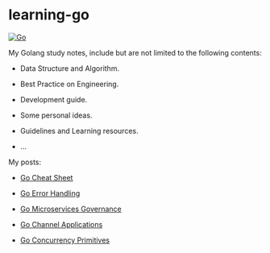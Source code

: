 # learning-go

[![Go](https://img.shields.io/badge/language-go-blue.svg)]()

My Golang study notes, include but are not limited to the following contents:

- Data Structure and Algorithm.

- Best Practice on Engineering.

- Development guide.

- Some personal ideas.

- Guidelines and Learning resources.

- ...

My posts:
- [Go Cheat Sheet](https://www.yipwinghong.com/2021/06/13/Go_cheat-sheet)

- [Go Error Handling](https://www.yipwinghong.com/2021/07/18/Go_error_handling)

- [Go Microservices Governance](https://www.yipwinghong.com/2021/07/12/Go_microservice)

- [Go Channel Applications](https://www.yipwinghong.com/2021/07/28/Go_channel-applications)

- [Go Concurrency Primitives](https://www.yipwinghong.com/2021/06/17/Go_concurrency_primitives)
